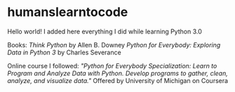 # humanslearntocode
Hello world! I added here everything I did while learning Python 3.0

Books:
*Think Python* by Allen B. Downey
*Python for Everybody: Exploring Data in Python 3* by Charles Severance

Online course I followed:
*"Python for Everybody Specialization:
Learn to Program and Analyze Data with Python. Develop programs to gather, clean, analyze, and visualize data."*
Offered by University of Michigan on Coursera
